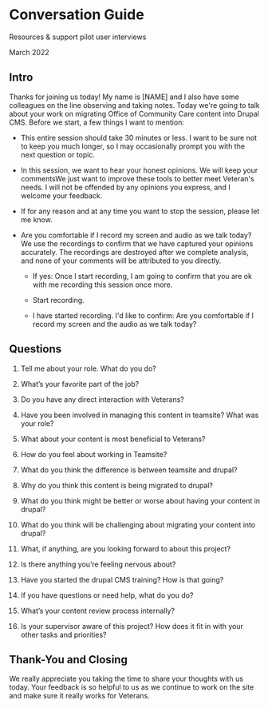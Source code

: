 # Conversation Guide

Resources & support pilot user interviews

March 2022

## Intro 

Thanks for joining us today! My name is [NAME] and I also have some colleagues on the line observing and taking notes. Today we're going to talk about your work on migrating Office of Community Care content into Drupal CMS.
Before we start, a few things I want to mention:

- This entire session should take 30 minutes or less. I want to be sure not to keep you much longer, so I may occasionally prompt you with the next question or topic.
- In this session, we want to hear your honest opinions. We will keep your commentsWe just want to improve these tools to better meet Veteran's needs. I will not be offended by any opinions you express, and I welcome your feedback.
- If for any reason and at any time you want to stop the session, please let me know.
- Are you comfortable if I record my screen and audio as we talk today? We use the recordings to confirm that we have captured your opinions accurately. The recordings are destroyed after we complete analysis, and none of your comments will be attributed to you directly.

  - If yes: Once I start recording, I am going to confirm that you are ok with me recording this session once more.

  - Start recording.
  - I have started recording. I'd like to confirm: Are you comfortable if I record my screen and the audio as we talk today?

## Questions 

1. Tell me about your role. What do you do?
2. What’s your favorite part of the job?
3. Do you have any direct interaction with Veterans?

4. Have you been involved in managing this content in teamsite? What was your role? 
5. What about your content is most beneficial to Veterans?
6. How do you feel about working in Teamsite?

7. What do you think the difference is between teamsite and drupal? 
8. Why do you think this content is being migrated to drupal?
9. What do you think might be better or worse about having your content in drupal?
10. What do you think will be challenging about  migrating your content into drupal? 
11. What, if anything, are you looking forward to about this project?
12. Is there anything you’re feeling nervous about? 

13. Have you started the drupal CMS training? How is that going? 
14. If you have questions or need help, what do you do? 
15. What’s your content review process internally? 
16. Is your supervisor aware of this project? How does it fit in with your other tasks and priorities? 

 
## Thank-You and Closing 

We really appreciate you taking the time to share your thoughts with us today. Your feedback is so helpful to us as we continue to work on the site and make sure it really works for Veterans.

